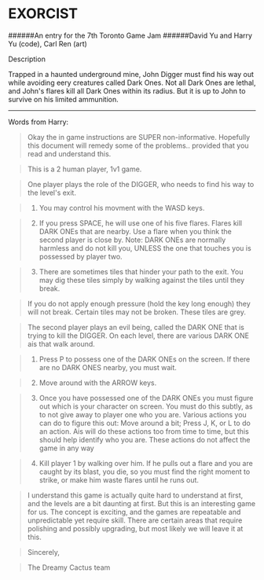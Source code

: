 
EXORCIST
========
######An entry for the 7th Toronto Game Jam
######David Yu and Harry Yu (code), Carl Ren (art)

Description

Trapped in a haunted underground mine, John Digger must find his way out while avoiding eery creatures called Dark Ones. Not all Dark Ones
are lethal, and John's flares kill all Dark Ones within its radius. But it is up to John to survive on his limited ammunition.


* * *

Words from Harry:

> Okay the in game instructions are SUPER non-informative. Hopefully this document will remedy some of the problems.. provided that you read and understand this.

> This is a 2 human player, 1v1 game.

> One player plays the role of the DIGGER, who needs to find his way to the level's exit.

> 1. You may control his movment with the WASD keys.

> 2. If you press SPACE, he will use one of his five flares. Flares kill DARK ONEs that are nearby. Use a flare when you think the second player is close by.
> 	 Note: DARK ONEs are normally harmless and do not kill you, UNLESS the one that touches you is possessed by player two.

> 3. There are sometimes tiles that hinder your path to the exit. You may dig these tiles simply by walking against the tiles until they break. 

> If you do not apply enough pressure (hold the key long enough) they will not break. Certain tiles may not be broken. These tiles are grey.

> The second player plays an evil being, called the DARK ONE that is trying to kill the DIGGER. On each level, there are various DARK ONE ais that walk around. 

> 1. Press P to possess one of the DARK ONEs on the screen. If there are no DARK ONES nearby, you must wait.

> 2. Move around with the ARROW keys.

> 3. Once you have possessed one of the DARK ONEs you must figure out which is your character on screen. You must do this subtly, as to not give away to player one who you are.
> 	 Various actions you can do to figure this out: Move around a bit; Press J, K, or L to do an action. Ais will do these actions too from time to time, but this should help identify who you are. 
> 	 These actions do not affect the game in any way

> 4. Kill player 1 by walking over him. If he pulls out a flare and you are caught by its blast, you die, so you must find the right moment to strike, or make him waste flares until he runs out.

> I understand this game is actually quite hard to understand at first, and the levels are a bit daunting at first. But this is an interesting game for us. 
> The concept is exciting, and the games are repeatable and unpredictable yet require skill. There are certain areas that require polishing and possibly upgrading,
> but most likely we will leave it at this.

> Sincerely, 

>	The Dreamy Cactus team